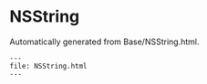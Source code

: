 
# NSString

Automatically generated from Base/NSString.html.

``` {raw} html
---
file: NSString.html
---
```

